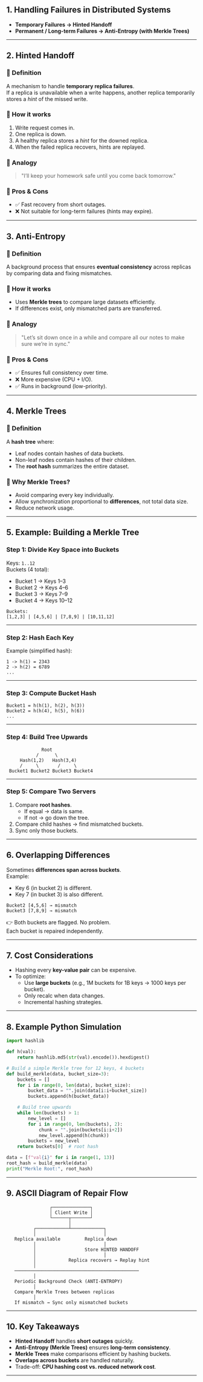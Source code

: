 

## 1. Handling Failures in Distributed Systems

- **Temporary Failures → Hinted Handoff**
- **Permanent / Long-term Failures → Anti-Entropy (with Merkle Trees)**

---

## 2. Hinted Handoff

### 🔹 Definition
A mechanism to handle **temporary replica failures**.  
If a replica is unavailable when a write happens, another replica temporarily stores a *hint* of the missed write.

### 🔹 How it works
1. Write request comes in.
2. One replica is down.
3. A healthy replica stores a *hint* for the downed replica.
4. When the failed replica recovers, hints are replayed.

### 🔹 Analogy
> "I’ll keep your homework safe until you come back tomorrow."

### 🔹 Pros & Cons
- ✅ Fast recovery from short outages.  
- ❌ Not suitable for long-term failures (hints may expire).

---

## 3. Anti-Entropy

### 🔹 Definition
A background process that ensures **eventual consistency** across replicas by comparing data and fixing mismatches.

### 🔹 How it works
- Uses **Merkle trees** to compare large datasets efficiently.
- If differences exist, only mismatched parts are transferred.

### 🔹 Analogy
> "Let’s sit down once in a while and compare all our notes to make sure we’re in sync."

### 🔹 Pros & Cons
- ✅ Ensures full consistency over time.  
- ❌ More expensive (CPU + I/O).  
- ✅ Runs in background (low-priority).

---

## 4. Merkle Trees

### 🔹 Definition
A **hash tree** where:
- Leaf nodes contain hashes of data buckets.
- Non-leaf nodes contain hashes of their children.
- The **root hash** summarizes the entire dataset.

### 🔹 Why Merkle Trees?
- Avoid comparing every key individually.
- Allow synchronization proportional to **differences**, not total data size.
- Reduce network usage.

---

## 5. Example: Building a Merkle Tree

### Step 1: Divide Key Space into Buckets
Keys: `1..12`  
Buckets (4 total):  
- Bucket 1 → Keys 1–3  
- Bucket 2 → Keys 4–6  
- Bucket 3 → Keys 7–9  
- Bucket 4 → Keys 10–12  

```
Buckets:
[1,2,3] | [4,5,6] | [7,8,9] | [10,11,12]
```

---

### Step 2: Hash Each Key
Example (simplified hash):
```
1 -> h(1) = 2343
2 -> h(2) = 6789
...
```

---

### Step 3: Compute Bucket Hash
```
Bucket1 = h(h(1), h(2), h(3))
Bucket2 = h(h(4), h(5), h(6))
...
```

---

### Step 4: Build Tree Upwards
```
             Root
           /      \
     Hash(1,2)   Hash(3,4)
     /     \       /     \
 Bucket1 Bucket2 Bucket3 Bucket4
```

---

### Step 5: Compare Two Servers
1. Compare **root hashes**.
   - If equal → data is same.
   - If not → go down the tree.
2. Compare child hashes → find mismatched buckets.
3. Sync only those buckets.

---

## 6. Overlapping Differences

Sometimes **differences span across buckets**.  
Example:
- Key 6 (in bucket 2) is different.
- Key 7 (in bucket 3) is also different.

```
Bucket2 [4,5,6] → mismatch
Bucket3 [7,8,9] → mismatch
```

👉 Both buckets are flagged. No problem.  
Each bucket is repaired independently.

---

## 7. Cost Considerations

- Hashing every **key-value pair** can be expensive.  
- To optimize:
  - Use **large buckets** (e.g., 1M buckets for 1B keys → 1000 keys per bucket).  
  - Only recalc when data changes.  
  - Incremental hashing strategies.

---

## 8. Example Python Simulation

```python
import hashlib

def h(val):
    return hashlib.md5(str(val).encode()).hexdigest()

# Build a simple Merkle tree for 12 keys, 4 buckets
def build_merkle(data, bucket_size=3):
    buckets = []
    for i in range(0, len(data), bucket_size):
        bucket_data = "".join(data[i:i+bucket_size])
        buckets.append(h(bucket_data))

    # Build tree upwards
    while len(buckets) > 1:
        new_level = []
        for i in range(0, len(buckets), 2):
            chunk = "".join(buckets[i:i+2])
            new_level.append(h(chunk))
        buckets = new_level
    return buckets[0]  # root hash

data = [f"val{i}" for i in range(1, 13)]
root_hash = build_merkle(data)
print("Merkle Root:", root_hash)
```

---

## 9. ASCII Diagram of Repair Flow

```
                ┌──────────────┐
                │ Client Write │
                └──────┬───────┘
                       │
          ┌────────────┴────────────┐
          │                         │
   Replica available         Replica down
          │                         │
          │                  Store HINTED HANDOFF
          │                         │
          │            Replica recovers → Replay hint
          │
   ──────────────────────────────────────────────
          │
   Periodic Background Check (ANTI-ENTROPY)
          │
   Compare Merkle Trees between replicas
          │
   If mismatch → Sync only mismatched buckets
```

---

## 10. Key Takeaways

- **Hinted Handoff** handles **short outages** quickly.  
- **Anti-Entropy (Merkle Trees)** ensures **long-term consistency**.  
- **Merkle Trees** make comparisons efficient by hashing buckets.  
- **Overlaps across buckets** are handled naturally.  
- Trade-off: **CPU hashing cost vs. reduced network cost**.

---
